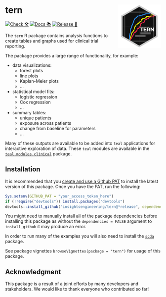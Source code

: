 # tern <a href='https://github.com/insightsengineering/tern'><img src="man/figures/tern.png" align="right" height="139" style="max-width: 100%;"/></a>

[![Check 🛠](https://github.com/insightsengineering/tern/actions/workflows/check.yaml/badge.svg)](https://github.com/insightsengineering/tern/actions/workflows/check.yaml)
[![Docs 📚](https://github.com/insightsengineering/tern/actions/workflows/docs.yaml/badge.svg)](https://insightsengineering.github.io/tern/)
[![Release 🎈](https://github.com/insightsengineering/tern/actions/workflows/release.yaml/badge.svg)](https://github.com/insightsengineering/tern/releases)

The `tern` R package contains analysis functions to create tables and graphs used for clinical trial reporting.

The package provides a large range of functionality, for example:

<!-- markdownlint-disable MD007 MD030 -->
-   data visualizations:
    -   forest plots
    -   line plots
    -   Kaplan-Meier plots
    -   ...
-   statistical model fits:
    -   logistic regression
    -   Cox regression
    -   ...
-   summary tables:
    -   unique patients
    -   exposure across patients
    -   change from baseline for parameters
    -   ...

<!-- markdownlint-enable MD007 MD030 -->

Many of these outputs are available to be added into `teal` applications for interactive exploration of data. These `teal` modules are available in the [`teal.modules.clinical`](https://insightsengineering.github.io/teal.modules.clinical) package.

## Installation

It is recommended that you [create and use a Github PAT](https://docs.github.com/en/github/authenticating-to-github/keeping-your-account-and-data-secure/creating-a-personal-access-token) to install the latest version of this package. Once you have the PAT, run the following:

```r
Sys.setenv(GITHUB_PAT = "your_access_token_here")
if (!require("devtools")) install.packages("devtools")
devtools::install_github("insightsengineering/tern@*release", dependencies = FALSE)
```

You might need to manually install all of the package dependencies before installing this package as without
the `dependencies = FALSE` argument to `install_github` it may produce an error.

In order to run many of the examples you will also need to install the [`scda`](https://insightsengineering.github.io/scda) package.

See package vignettes `browseVignettes(package = "tern")` for usage of this package.

## Acknowledgment

This package is a result of a joint efforts by many developers and stakeholders. We would like to thank everyone who contributed so far!

